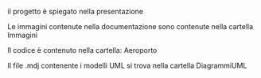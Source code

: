 il progetto è spiegato nella presentazione

Le immagini contenute nella documentazione sono contenute nella cartella Immagini

Il codice è contenuto nella cartella: Aeroporto

Il file .mdj contenente i modelli UML si trova nella cartella DiagrammiUML

